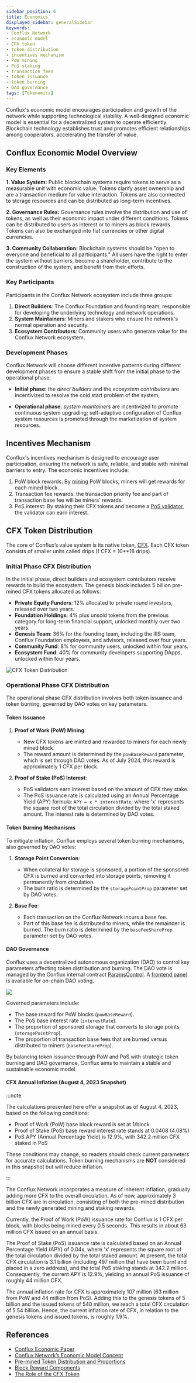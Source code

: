```yaml
---
sidebar_position: 6
title: Economics
displayed_sidebar: generalSidebar
keywords: 
- Conflux Network
- economic model
- CFX token
- token distribution
- incentives mechanism
- PoW mining
- PoS staking
- transaction fees
- token issuance
- token burning
- DAO governance
tags: [Tokenomics]
---
```



Conflux's economic model encourages participation and growth of the network while supporting technological stability. A well-designed economic model is essential for a decentralized system to operate efficiently. Blockchain technology establishes trust and promotes efficient relationships among cooperators, accelerating the transfer of value.

## Conflux Economic Model Overview

### Key Elements

**1. Value System:** Public blockchain systems require tokens to serve as a measurable unit with economic value. Tokens clarify asset ownership and are a transaction medium for value interaction. Tokens are also connected to storage resources and can be distributed as long-term incentives.

**2. Governance Rules:** Governance rules involve the distribution and use of tokens, as well as their economic impact under different conditions. Tokens can be distributed to users as interest or to miners as block rewards. Tokens can also be exchanged into fiat currencies or other digital currencies.

**3. Community Collaboration:** Blockchain systems should be "open to everyone and beneficial to all participants." All users have the right to enter the system without barriers, become a shareholder, contribute to the construction of the system, and benefit from their efforts.

### Key Participants

Participants in the Conflux Network ecosystem include three groups:

1. **Direct Builders**: The Conflux Foundation and founding team, responsible for developing the underlying technology and network operations.
2. **System Maintainers**: Miners and stakers who ensure the network's normal operation and security.
3. **Ecosystem Contributors**: Community users who generate value for the Conflux Network ecosystem.

### Development Phases

Conflux Network will choose different incentive patterns during different development phases to ensure a stable shift from the initial phase to the operational phase.

- **Initial phase**: the *direct builders* and the *ecosystem contributors* are incentivized to resolve the cold start problem of the system;

- **Operational phase**: *system maintainers* are incentivized to promote continuous system upgrading; self-adaptive configuration of Conflux system resources is promoted through the marketization of system resources.

## Incentives Mechanism

Conflux's incentives mechanism is designed to encourage user participation, ensuring the network is safe, reliable, and stable with minimal barriers to entry. The economic incentives include:

1. PoW block rewards: By [mining](../mine-stake/mine/running-mining-node.md) PoW blocks, miners will get rewards for each mined block.
2. Transaction fee rewards: the transaction priority fee and part of transaction base fee will be miners' rewards.
3. PoS interest: By staking their CFX tokens and become a [PoS validator](../mine-stake/stake/stake.mdx), the validator can earn interest.

## CFX Token Distribution

The core of Conflux’s value system is its native token, [CFX](./glossary.md#cfx). Each CFX token consists of smaller units called drips (1 CFX = 10**18 drips).

### Initial Phase CFX Distribution

In the initial phase, direct builders and ecosystem contributors receive rewards to build the ecosystem. The genesis block includes 5 billion pre-mined CFX tokens allocated as follows:

- **Private Equity Funders**: 12% allocated to private round investors, released over two years.
- **Foundation Holdings**: 4% plus unsold tokens from the previous category for long-term financial support, unlocked monthly over two years.
- **Genesis Team**: 36% for the founding team, including the IIIS team, Conflux Foundation employees, and advisors, released over four years.
- **Community Fund**: 8% for community users, unlocked within four years.
- **Ecosystem Fund**: 40% for community developers supporting DApps, unlocked within four years.

![CFX Token Distribution](./img/CFX_Distribution.png)

### Operational Phase CFX Distribution

The operational phase CFX distribution involves both token issuance and token burning, governed by DAO votes on key parameters.

#### Token Issuance

1. **Proof of Work (PoW) Mining**:
   - New CFX tokens are minted and rewarded to miners for each newly mined block.
   - The reward amount is determined by the `powBaseReward` parameter, which is set through DAO votes. As of July 2024, this reward is approximately 1 CFX per block.

2. **Proof of Stake (PoS) Interest**:
   - PoS validators earn interest based on the amount of CFX they stake.
   - The PoS issuance rate is calculated using an Annual Percentage Yield (APY) formula: `APY = x * interestRate`, where 'x' represents the square root of the total circulation divided by the total staked amount. The interest rate is determined by DAO votes.

#### Token Burning Mechanisms

To mitigate inflation, Conflux employs several token burning mechanisms, also governed by DAO votes:

1. **Storage Point Conversion**:
   - When collateral for storage is sponsored, a portion of the sponsored CFX is burned and converted into storage points, removing it permanently from circulation.
   - The burn ratio is determined by the `storagePointProp` parameter set by DAO votes.

2. **Base Fee**:
   - Each transaction on the Conflux Network incurs a base fee.
   - Part of this base fee is distributed to miners, while the remainder is burned. The burn ratio is determined by the `baseFeeShareProp` parameter set by DAO votes.

#### DAO Governance

Conflux uses a decentralized autonomous organization (DAO) to control key parameters affecting token distribution and burning. The DAO vote is managed by the Conflux internal contract [ParamsControl](../../core/core-space-basics/internal-contracts/params-control.md). A [frontend panel](https://confluxhub.io/governance/vote/onchain-dao-voting) is available for on-chain DAO voting.

![](2024-06-28-11-08-09.png)

Governed parameters include:

- The base reward for PoW blocks (`powBaseReward`).
- The PoS base interest rate (`interestRate`).
- The proportion of sponsored storage that converts to storage points (`storagePointProp`).
- The proportion of transaction base fees that are burned versus distributed to miners (`baseFeeShareProp`).

By balancing token issuance through PoW and PoS with strategic token burning and DAO governance, Conflux aims to maintain a stable and sustainable economic model.

#### CFX Annual Inflation (August 4, 2023 Snapshot)

:::note

The calculations presented here offer a snapshot as of August 4, 2023, based on the following conditions:

- Proof of Work (PoW) base block reward is set at 1/block
- Proof of Stake (PoS) base reward interest rate stands at 0.0408 (4.08%)
- PoS APY (Annual Percentage Yield) is 12.9%, with 342.2 million CFX staked in PoS

These conditions may change, so readers should check current parameters for accurate calculations. Token burning mechanisms are **NOT** considered in this snapshot but will reduce inflation.

:::

The Conflux Network incorporates a measure of inherent inflation, gradually adding more CFX to the overall circulation. As of now, approximately 3 billion CFX are in circulation, consisting of both the pre-mined distribution and the newly generated mining and staking rewards.

Currently, the Proof of Work (PoW) issuance rate for Conflux is 1 CFX per block, with blocks being mined every 0.5 seconds. This results in about 63 million CFX issued on an annual basis.

The Proof of Stake (PoS) issuance rate is calculated based on an Annual Percentage Yield (APY) of 0.04x, where 'x' represents the square root of the total circulation divided by the total staked amount. At present, the total CFX circulation is 3.1 billion (including 497 million that have been burnt and placed in a zero address), and the total PoS staking stands at 342.2 million. Consequently, the current APY is 12.9%, yielding an annual PoS issuance of roughly 44 million CFX.

The annual inflation rate for CFX is approximately 107 million (63 million from PoW and 44 million from PoS). Adding this to the genesis tokens of 5 billion and the issued tokens of 540 million, we reach a total CFX circulation of 5.54 billion. Hence, the current inflation rate of CFX, in relation to the genesis tokens and issued tokens, is roughly 1.9%.

## References

- [Conflux Economic Paper](https://confluxnetwork.org/files/Conflux_Economic_Paper_20201230.pdf)
- [Conflux Network’s Economic Model Concept](https://medium.com/conflux-network/conflux-networks-economic-model-concept-40e6a0e52ea9)
- [Pre-mined Token Distribution and Proportions](https://medium.com/conflux-network/conflux-networks-economic-model-pre-mined-token-distribution-and-proportions-f92fe00696ea)
- [Block Reward Components](https://medium.com/conflux-network/conflux-networks-economic-model-block-reward-components-under-the-network-s-mining-incentive-ceadd8f8408f)
- [The Role of the CFX Token](https://medium.com/conflux-network/the-role-of-the-cfx-token-in-the-conflux-network-5a56c2b43bb0)
